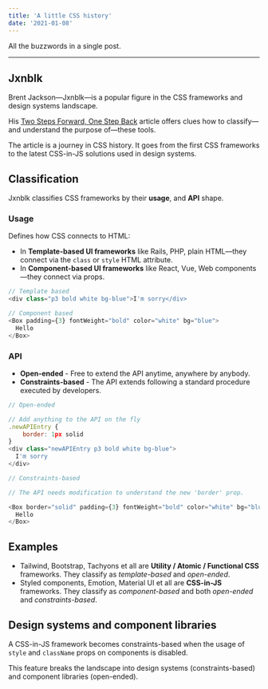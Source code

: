 ```yaml
---
title: 'A little CSS history'
date: '2021-01-08'
---
```


All the buzzwords in a single post.

<!--more-->

---

## Jxnblk

Brent Jackson&mdash;Jxnblk&mdash;is a popular figure in the CSS frameworks and design systems landscape.

His [Two Steps Forward, One Step Back](https://jxnblk.com/blog/two-steps-forward/) article offers clues how to classify&mdash;and understand the purpose of&mdash;these tools.

The article is a journey in CSS history. It goes from the first CSS frameworks to the latest CSS-in-JS solutions used in design systems.

## Classification

Jxnblk classifies CSS frameworks by their **usage**, and **API** shape.

### Usage

Defines how CSS connects to HTML:

- In **Template-based UI frameworks** like Rails, PHP, plain HTML&mdash;they connect via the `class` or `style` HTML attribute.
- In **Component-based UI frameworks** like React, Vue, Web components&mdash;they connect via props.

```js
// Template based
<div class="p3 bold white bg-blue">I'm sorry</div>
```

```js
// Component based
<Box padding={3} fontWeight="bold" color="white" bg="blue">
  Hello
</Box>
```

### API

- **Open-ended** - Free to extend the API anytime, anywhere by anybody.
- **Constraints-based** - The API extends following a standard procedure executed by developers.

```js
// Open-ended

// Add anything to the API on the fly
.newAPIEntry {
	border: 1px solid
}
<div class="newAPIEntry p3 bold white bg-blue">
  I'm sorry
</div>
```

```js
// Constraints-based

// The API needs modification to understand the new 'border' prop.

<Box border="solid" padding={3} fontWeight="bold" color="white" bg="blue">
  Hello
</Box>
```

## Examples

- Tailwind, Bootstrap, Tachyons et all are **Utility / Atomic / Functional CSS** frameworks. They classify as _template-based_ and _open-ended_.
- Styled components, Emotion, Material UI et all are **CSS-in-JS** frameworks. They classify as _component-based_ and both _open-ended_ and _constraints-based_.

## Design systems and component libraries

A CSS-in-JS framework becomes constraints-based when the usage of `style` and `className` props on components is disabled.

This feature breaks the landscape into design systems (constraints-based) and component libraries (open-ended).

